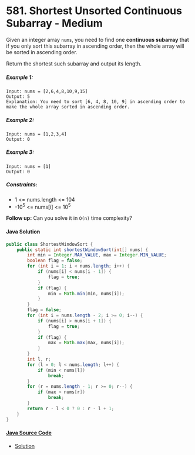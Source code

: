 # 581. Shortest Unsorted Continuous Subarray - Medium

Given an integer array ```nums```, you need to find one <b>continuous subarray</b> that if you only sort this subarray in ascending order, then the whole array will be sorted in ascending order.

Return the shortest such subarray and output its length.

##### Example 1:

```
Input: nums = [2,6,4,8,10,9,15]
Output: 5
Explanation: You need to sort [6, 4, 8, 10, 9] in ascending order to make the whole array sorted in ascending order.
```

##### Example 2:

```
Input: nums = [1,2,3,4]
Output: 0
```

##### Example 3:

```
Input: nums = [1]
Output: 0
``` 

##### Constraints:

- 1 <= nums.length <= 104
- -10<sup>5</sup> <= nums[i] <= 10<sup>5</sup>
 

<b>Follow up:</b> Can you solve it in ```O(n)``` time complexity?

#### Java Solution
```java
public class ShortestWindowSort {    
    public static int shortestWindowSort(int[] nums) {
        int min = Integer.MAX_VALUE, max = Integer.MIN_VALUE;
        boolean flag = false;
        for (int i = 1; i < nums.length; i++) {
            if (nums[i] < nums[i - 1]) {
                flag = true;
            }
            if (flag) {
                min = Math.min(min, nums[i]);
            }
        }
        flag = false;
        for (int i = nums.length - 2; i >= 0; i--) {
            if (nums[i] > nums[i + 1]) {
                flag = true;
            }
            if (flag) {
                max = Math.max(max, nums[i]);
            }
        }
        int l, r;
        for (l = 0; l < nums.length; l++) {
            if (min < nums[l])
                break;
        }
        for (r = nums.length - 1; r >= 0; r--) {
            if (max > nums[r])
                break;
        }
        return r - l < 0 ? 0 : r - l + 1;
    }
}

```

#### [Java Source Code](../../../src/main/java/com/algorithm/twopointers/ShortestWindowSort.java)
- [Solution](https://leetcode.com/problems/shortest-unsorted-continuous-subarray/solution/)